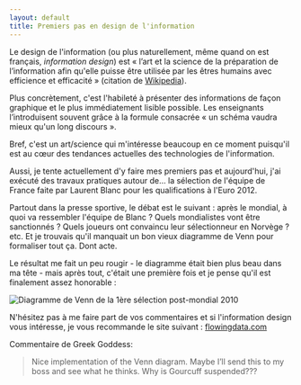 ```yaml
---
layout: default
title: Premiers pas en design de l'information
---
```


Le design de l'information (ou plus naturellement, même quand on est français,
*information design*) est « l’art et la science de la préparation de
l’information afin qu'elle puisse être utilisée par les êtres humains avec
efficience et efficacité » (citation de [Wikipedia][wikipedia]).

Plus concrètement, c'est l'habileté à présenter des informations de façon
graphique et le plus immédiatement lisible possible. Les enseignants
l’introduisent souvent grâce à la formule consacrée « un schéma vaudra mieux
qu'un long discours ».

Bref, c'est un art/science qui m'intéresse beaucoup en ce moment puisqu'il est
au cœur des tendances actuelles des technologies de l'information.

Aussi, je tente actuellement d'y faire mes premiers pas et aujourd'hui, j'ai
exécuté des travaux pratiques autour de… la sélection de l'équipe de France
faite par Laurent Blanc pour les qualifications à l'Euro 2012.

Partout dans la presse sportive, le débat est le suivant : après le mondial, à
quoi va ressembler l'équipe de Blanc ? Quels mondialistes vont être
sanctionnés ? Quels joueurs ont convaincu leur sélectionneur en Norvège ? etc.
Et je trouvais qu'il manquait un bon vieux diagramme de Venn pour formaliser
tout ça. Dont acte.

Le résultat me fait un peu rougir - le diagramme était bien plus beau dans ma
tête - mais après tout, c'était une première fois et je pense qu'il est
finalement assez honorable :

![Diagramme de Venn de la 1ère sélection post-mondial 2010](../../assets/images/fff-venn-diagram.png)

N'hésitez pas à me faire part de vos commentaires et si l'information design
vous intéresse, je vous recommande le site suivant : [flowingdata.com][flowingdata]

Commentaire de Greek Goddess:

> Nice implementation of the Venn diagram. Maybe I’ll send this to my boss
> and see what he thinks. Why is Gourcuff suspended???


[flowingdata]: http://flowingdata.com/
[wikipedia]: http://fr.wikipedia.org/wiki/Design_de_l%27information
